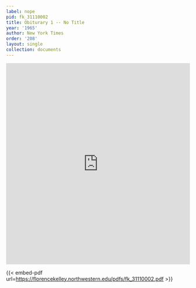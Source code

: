 ```yaml
---
label: nope
pid: fk_31110002
title: Obiturary 1 -- No Title
year: '1965'
author: New York Times
order: '208'
layout: single
collection: documents
---
```

<iframe src="https://northwestern.app.box.com/embed/s/cuyokpdcd1b1n9pf43e9yjjdcgom0d9o?sortColumn=date&view=list" width="100%" height="550" frameborder="0" allowfullscreen webkitallowfullscreen msallowfullscreen></iframe>


{{< embed-pdf url=https://florencekelley.northwestern.edu/pdfs/fk_31110002.pdf >}}